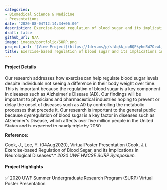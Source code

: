 ```yaml
---
categories:
- Biomedical Science & Medicine
- Presentations
date: "2020-08-04T12:14:34+06:00"
description: Exercise-based regulation of blood sugar and its implications in neurological diseases and Alzheimer’s Disease
draft: false
github_url: N/A
image: images/portfolio/SURP.png
project_url: '[View Project](https://1drv.ms/p/s!Aqkk_opBQPkyheBW7OcwLjRw4t5rXw?e=Tep8Bf)'
title: Exercise-based regulation of blood sugar and its implications in neurological diseases and Alzheimer’s Disease
---
```


#### Project Details

Our research addresses how exercise can help regulate blood sugar levels despite individuals not seeing a difference in their body weight over time. This is important because the regulation of blood sugar is a key component in diseases such as Alzheimer's Disease (AD). Our findings will be important to physicians and pharmaceutical industries hoping to prevent or delay the onset of diseases such as AD by controlling the metabolic processes that precede it. Our research is important to the general public because dysregulation of blood sugar is a key factor in diseases such as Alzheimer's Disease, which affects over five million people in the United States and is expected to nearly triple by 2050.

**Reference:**

Cook, J., Lee, Y. (04Aug2020), Virtual Poster Presentation (Cook, J.). Exercise-based Regulation of Blood Sugar, and its Implications in Neurological Diseases*.* *2020 UWF HMCSE SURP Symposium.*

#### Project Highlights

✅ 2020 UWF Summer Undergraduate Research Program (SURP) Virtual Poster Presentation
